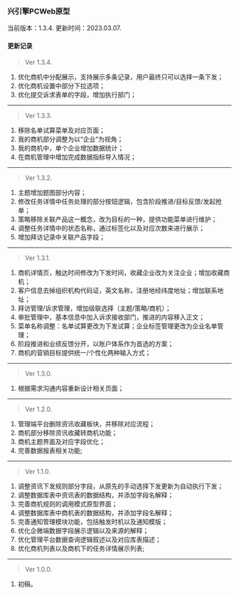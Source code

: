 ### 兴引擎PCWeb原型

当前版本：1.3.4. 更新时间：2023.03.07.

#### 更新记录

> Ver 1.3.4.

1. 优化商机中分配展示，支持展示多条记录，用户最终只可以选择一条下发；
2. 优化商机设置中部分下拉选项；
3. 优化提交诉求表单的字段，增加执行部门；

---

> Ver 1.3.3.

1. 移除名单试算菜单及对应页面；
2. 我的商机部分调整为以“企业”为视角；
3. 我的商机中，单个企业增加数据统计；
4. 在商机管理中增加完成数据指标导入情况；

---

> Ver 1.3.2.

1. 主题增加题图部分内容；
2. 修改任务详情中任务处理的部分按钮逻辑，包含阶段推进/目标反馈/发起抢单；
3. 策略移除关联产品这一概念，改为目标的一种，提供功能菜单进行维护；
4. 调整任务详情中的状态名称，通过标签化以及对应次数来进行展示；
5. 增加拜访记录中关联产品字段；

---

> Ver 1.3.1.

1. 商机详情页，触达时间修改为下发时间，收藏企业改为关注企业；增加收藏商机；
2. 客户信息去掉组织机构代码证，英文名称，注册地经纬度地址；增加联系地址；
3. 拜访管理/诉求管理，增加级联选择（主题/策略/商机）；
4. 审批管理中，基本信息中加入诉求接收部门，推进的内容移入正文；
5. 菜单名称调整：名单试算更改为下发试算；企业标签管理更改为企业名单管理；
6. 阶段推进和业绩反馈分开，以账户体系作为首选的方案；
7. 商机的营销目标提供统一/个性化两种输入方式；

---

> Ver 1.3.0.

1. 根据需求沟通内容重新设计相关页面；

---

> Ver 1.2.0.

1. 管理端平台删除资讯收藏板块，并移除对应流程；
2. 商机部分移除资讯收藏转商机功能；
3. 商机主题界面及对应字段优化；
4. 完善数据报表相关功能;

---

> Ver 1.1.0.

1. 调整资讯下发规则部分字段，从原先的手动选择下发更新为自动执行下发；
2. 调整数据库表中资讯表的数据结构，并添加字段名解释；
3. 完善商机规则的调用模式原型界面；
4. 调整数据库表中商机表的数据结构，并添加字段名解释；
5. 完善通知管理模块功能，包括触发时机以及通知模版；
6. 优化企微端数据字段展示逻辑以及来源的解释；
7. 优化管理平台数据查询逻辑叙述以及对应库表描述；
8. 优化商机列表以及商机下的任务详情展示列表;

---

> Ver 1.0.0.

1. 初稿。
